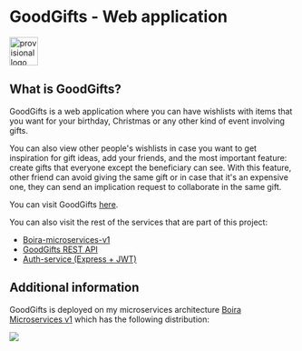 # GoodGifts - Web application

<img src="https://i.imgur.com/kXdXXMa.png" alt="provisional logo" width="50"/>

## What is GoodGifts?
GoodGifts is a web application where you can have wishlists with items that you want for your birthday, Christmas or any other kind of event involving gifts.

You can also view other people's wishlists in case you want to get inspiration for gift ideas, add your friends, and the most important feature: create gifts that everyone except the beneficiary can see. With this feature, other friend can avoid giving the same gift or in case that it's an expensive one, they can send an implication request to collaborate in the same gift.

You can visit GoodGifts [here](https://goodgifts.gabodev.com/login).

You can also visit the rest of the services that are part of this project:

- [Boira-microservices-v1](https://github.com/Gguardiola/Boira-Microservices-v1)
- [GoodGifts REST API](https://github.com/Gguardiola/goodgifts-rest-api)
- [Auth-service (Express + JWT)](https://github.com/Gguardiola/auth-service)

## Additional information

GoodGifts is deployed on my microservices architecture [Boira Microservices v1](https://github.com/Gguardiola/Boira-Microservices-v1) which has the following distribution:

<img src="https://content.pstmn.io/d120c632-cb99-4d02-9c2d-c0091865102e/Qm9pcmFNaWNyb3NlcnZpY2VzRGlhZ3JhbS12MS5wbmc=">
